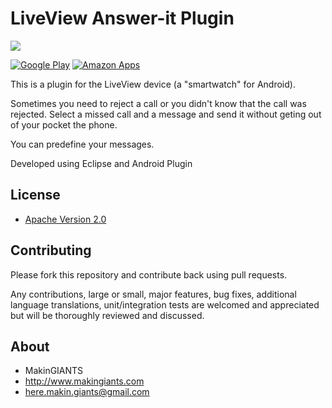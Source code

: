 # LiveView Answer-it Plugin 


<a href="https://play.google.com/store/apps/details?id=com.makingiants.answerit" alt="Download from Google Play">
	<img src="http://3.bp.blogspot.com/-EDx5Clf1jyk/UL_5xAwQejI/AAAAAAAABkw/jQonqWArlZI/s640/answer+it+banner.PNG">
</a>

[![Google Play](http://developer.android.com/images/brand/en_generic_rgb_wo_45.png)](https://play.google.com/store/apps/details?id=com.makingiants.answerit) 
[![Amazon Apps](http://dc341.4shared.com/img/BwIZ_37q/0.8789661429154831/amazon-icon-final-large-512512.jpg)](http://www.amazon.com/MakinGIANTS-LiveView-Answer-it/dp/B00AJZL3WK/ref=sr_1_1?s=mobile-apps&ie=UTF8&qid=1355319796&sr=1-1)


This is a plugin for the LiveView device
(a "smartwatch" for Android).

Sometimes you need to reject a call or you didn't know
that the call was rejected. Select a missed call and a 
message and send it without geting out of your pocket 
the phone.

You can predefine your messages.

Developed using Eclipse and Android Plugin


## License

* [Apache Version 2.0](http://www.apache.org/licenses/LICENSE-2.0.html)


## Contributing

Please fork this repository and contribute back using pull requests.

Any contributions, large or small, major features, bug fixes, additional
language translations, unit/integration tests are welcomed and appreciated
but will be thoroughly reviewed and discussed.


## About
	
+ MakinGIANTS
+ http://www.makingiants.com
+ here.makin.giants@gmail.com